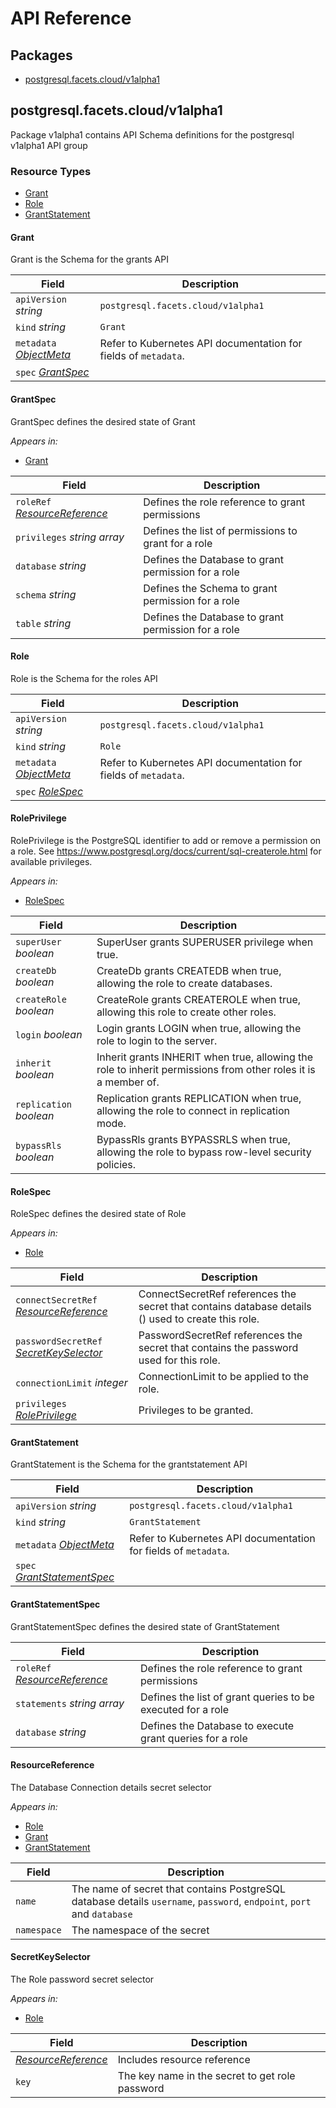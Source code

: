 # API Reference

## Packages
- [postgresql.facets.cloud/v1alpha1](#postgresqlfacetscloudv1alpha1)


## postgresql.facets.cloud/v1alpha1

Package v1alpha1 contains API Schema definitions for the postgresql v1alpha1 API group

### Resource Types
- [Grant](#grant)
- [Role](#role)
- [GrantStatement](#grantstatement)



#### Grant



Grant is the Schema for the grants API



| Field                                                                                                              | Description                                                     |
| ------------------------------------------------------------------------------------------------------------------ | --------------------------------------------------------------- |
| `apiVersion` _string_                                                                                              | `postgresql.facets.cloud/v1alpha1`                              |
| `kind` _string_                                                                                                    | `Grant`                                                         |
| `metadata` _[ObjectMeta](https://kubernetes.io/docs/reference/generated/kubernetes-api/v1.23/#objectmeta-v1-meta)_ | Refer to Kubernetes API documentation for fields of `metadata`. |
| `spec` _[GrantSpec](#grantspec)_                                                                                   |                                                                 |


#### GrantSpec



GrantSpec defines the desired state of Grant

_Appears in:_
- [Grant](#grant)

| Field                                               | Description                                         |
| --------------------------------------------------- | --------------------------------------------------- |
| `roleRef` _[ResourceReference](#resourcereference)_ | Defines the role reference to grant permissions     |
| `privileges` _string array_                         | Defines the list of permissions to grant for a role |
| `database` _string_                                 | Defines the Database to grant permission for a role |
| `schema` _string_                                   | Defines the Schema to grant permission for a role   |
| `table` _string_                                    | Defines the Database to grant permission for a role |


#### Role



Role is the Schema for the roles API



| Field                                                                                                              | Description                                                     |
| ------------------------------------------------------------------------------------------------------------------ | --------------------------------------------------------------- |
| `apiVersion` _string_                                                                                              | `postgresql.facets.cloud/v1alpha1`                              |
| `kind` _string_                                                                                                    | `Role`                                                          |
| `metadata` _[ObjectMeta](https://kubernetes.io/docs/reference/generated/kubernetes-api/v1.23/#objectmeta-v1-meta)_ | Refer to Kubernetes API documentation for fields of `metadata`. |
| `spec` _[RoleSpec](#rolespec)_                                                                                     |                                                                 |


#### RolePrivilege



RolePrivilege is the PostgreSQL identifier to add or remove a permission on a role. See https://www.postgresql.org/docs/current/sql-createrole.html for available privileges.

_Appears in:_
- [RoleSpec](#rolespec)

| Field                   | Description                                                                                                    |
| ----------------------- | -------------------------------------------------------------------------------------------------------------- |
| `superUser` _boolean_   | SuperUser grants SUPERUSER privilege when true.                                                                |
| `createDb` _boolean_    | CreateDb grants CREATEDB when true, allowing the role to create databases.                                     |
| `createRole` _boolean_  | CreateRole grants CREATEROLE when true, allowing this role to create other roles.                              |
| `login` _boolean_       | Login grants LOGIN when true, allowing the role to login to the server.                                        |
| `inherit` _boolean_     | Inherit grants INHERIT when true, allowing the role to inherit permissions from other roles it is a member of. |
| `replication` _boolean_ | Replication grants REPLICATION when true, allowing the role to connect in replication mode.                    |
| `bypassRls` _boolean_   | BypassRls grants BYPASSRLS when true, allowing the role to bypass row-level security policies.                 |


#### RoleSpec



RoleSpec defines the desired state of Role

_Appears in:_
- [Role](#role)

| Field                                                         | Description                                                                                        |
| ------------------------------------------------------------- | -------------------------------------------------------------------------------------------------- |
| `connectSecretRef` _[ResourceReference](#resourcereference)_  | ConnectSecretRef references the secret that contains database details () used to create this role. |
| `passwordSecretRef` _[SecretKeySelector](#secretkeyselector)_ | PasswordSecretRef references the secret that contains the password used for this role.             |
| `connectionLimit` _integer_                                   | ConnectionLimit to be applied to the role.                                                         |
| `privileges` _[RolePrivilege](#roleprivilege)_                | Privileges to be granted.                                                                          |


#### GrantStatement



GrantStatement is the Schema for the grantstatement API


| Field                                                                                                              | Description                                                     |
| ------------------------------------------------------------------------------------------------------------------ | --------------------------------------------------------------- |
| `apiVersion` _string_                                                                                              | `postgresql.facets.cloud/v1alpha1`                              |
| `kind` _string_                                                                                                    | `GrantStatement`                                                |
| `metadata` _[ObjectMeta](https://kubernetes.io/docs/reference/generated/kubernetes-api/v1.23/#objectmeta-v1-meta)_ | Refer to Kubernetes API documentation for fields of `metadata`. |
| `spec` _[GrantStatementSpec](#rolespec)_                                                                           |                                                                 |

#### GrantStatementSpec

GrantStatementSpec defines the desired state of GrantStatement

| Field                                               | Description                                                 |
| --------------------------------------------------- | ----------------------------------------------------------- |
| `roleRef` _[ResourceReference](#resourcereference)_ | Defines the role reference to grant permissions             |
| `statements` _string array_                         | Defines the list of grant queries to be executed for a role |
| `database` _string_                                 | Defines the Database to execute grant queries for a role    |



#### ResourceReference

The Database Connection details secret selector

_Appears in:_
- [Role](#role)
- [Grant](#Grant)
- [GrantStatement](#GrantStatement)

| Field       | Description                                                                                                            |
| ----------- | ---------------------------------------------------------------------------------------------------------------------- |
| `name`      | The name of secret that contains PostgreSQL database details `username`, `password`, `endpoint`, `port` and `database` |
| `namespace` | The namespace of the secret                                                                                            |


#### SecretKeySelector

The Role password secret selector

_Appears in:_
- [Role](#role)

| Field                                     | Description                                     |
| ----------------------------------------- | ----------------------------------------------- |
| _[ResourceReference](#resourcereference)_ | Includes resource reference                     |
| `key`                                     | The key name in the secret to get role password |
